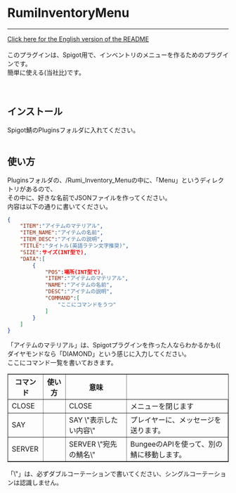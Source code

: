 # RumiInventoryMenu
___
[Click here for the English version of the README](./README_EN.md)<BR>
<BR>
このプラグインは、Spigot用で、インベントリのメニューを作るためのプラグインです。<BR>
簡単に使える(当社比)です。<BR>
<BR>
<BR>
## インストール
Spigot鯖のPluginsフォルダに入れてください。<BR>
<BR>
## 使い方
Pluginsフォルダの、/Rumi_Inventory_Menuの中に、「Menu」というディレクトリがあるので、<BR>
その中に、好きな名前でJSONファイルを作ってください。<BR>
内容は以下の通りに書いてください。<BR>
```json
{
	"ITEM":"アイテムのマテリアル",
	"ITEM_NAME":"アイテムの名前",
	"ITEM_DESC":"アイテムの説明",
	"TITLE":"タイトル(英語ラテン文字推奨)",
	"SIZE":サイズ(INT型で),
	"DATA":[
		{
			"POS":場所(INT型で),
			"ITEM":"アイテムのマテリアル",
			"NAME":"アイテムの名前",
			"DESC":"アイテムの説明",
			"COMMAND":[
				"ここにコマンドをうつ"
			]
		}
	]
}
```
「アイテムのマテリアル」は、Spigotプラグインを作った人ならわかるかも((<BR>
ダイヤモンドなら「DIAMOND」という感じに入力してください。<BR>
ここにコマンド一覧を書いておきます。<BR>
<TABLE border>
	<TR>
		<TH>コマンド</TH>
		<TH>使い方</TH>
		<TH>意味</TH>
	</TR>
	<TR>
		<TD>CLOSE<TD>
		<TD>CLOSE</TD>
		<TD>メニューを閉じます</TD>
	</TR>
	<TR>
		<TD>SAY<TD>
		<TD>SAY \"表示したい内容\"</TD>
		<TD>プレイヤーに、メッセージを送ります。</TD>
	</TR>
	<TR>
		<TD>SERVER<TD>
		<TD>SERVER \"宛先の鯖名\"</TD>
		<TD>BungeeのAPIを使って、別の鯖に移動します。</TD>
	</TR>
</TABLE>
「\"」は、必ずダブルコーテーションで書いてください、シングルコーテーションは認識しません。<BR>